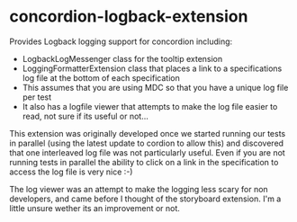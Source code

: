 concordion-logback-extension
============================

Provides Logback logging support for concordion including:
* LogbackLogMessenger class for the tooltip extension
* LoggingFormatterExtension class that places a link to a specifications log file at the bottom of each specification
 * This assumes that you are using MDC so that you have a unique log file per test
 * It also has a logfile viewer that attempts to make the log file easier to read, not sure if its useful or not... 

This extension was originally developed once we started running our tests in parallel (using the latest update to cordion to allow this) and discovered that one interleaved log file was not particularly useful.  Even if you are not running tests in parallel the ability to click on a link in the specification to access the log file is very nice :-)

The log viewer was an attempt to make the logging less scary for non developers, and came before I thought of the storyboard extension.  I'm a little unsure wether its an improvement or not.
